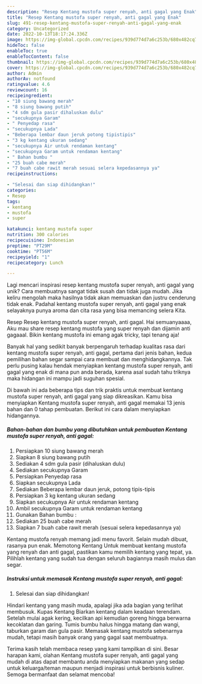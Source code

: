 ```yaml
---
description: "Resep Kentang mustofa super renyah, anti gagal yang Enak"
title: "Resep Kentang mustofa super renyah, anti gagal yang Enak"
slug: 491-resep-kentang-mustofa-super-renyah-anti-gagal-yang-enak
category: Uncategorized
date: 2022-10-13T18:17:24.336Z
image: https://img-global.cpcdn.com/recipes/939d774d7a6c253b/680x482cq70/kentang-mustofa-super-renyah-anti-gagal-foto-resep-utama.jpg
hideToc: false
enableToc: true
enableTocContent: false
thumbnail: https://img-global.cpcdn.com/recipes/939d774d7a6c253b/680x482cq70/kentang-mustofa-super-renyah-anti-gagal-foto-resep-utama.jpg
cover: https://img-global.cpcdn.com/recipes/939d774d7a6c253b/680x482cq70/kentang-mustofa-super-renyah-anti-gagal-foto-resep-utama.jpg
author: Admin
authorAv: notfound
ratingvalue: 4.6
reviewcount: 16
recipeingredient:
- "10 siung bawang merah"
- "8 siung bawang putih"
- "4 sdm gula pasir dihaluskan dulu"
- "secukupnya Garam"
- " Penyedap rasa"
- "secukupnya Lada"
- "Beberapa lembar daun jeruk potong tipistipis"
- "3 kg kentang ukuran sedang"
- "secukupnya Air untuk rendaman kentang"
- "secukupnya Garam untuk rendaman kentang"
- " Bahan bumbu "
- "25 buah cabe merah"
- "7 buah cabe rawit merah sesuai selera kepedasannya ya"
recipeinstructions:

- "Selesai dan siap dihidangkan!"
categories:
- Resep
tags:
- kentang
- mustofa
- super

katakunci: kentang mustofa super 
nutrition: 300 calories
recipecuisine: Indonesian
preptime: "PT29M"
cooktime: "PT56M"
recipeyield: "1"
recipecategory: Lunch

---
```





Lagi mencari inspirasi resep kentang mustofa super renyah, anti gagal yang unik? Cara membuatnya sangat tidak susah dan tidak juga mudah. Jika keliru mengolah maka hasilnya tidak akan memuaskan dan justru cenderung tidak enak. Padahal kentang mustofa super renyah, anti gagal yang enak selayaknya punya aroma dan cita rasa yang bisa memancing selera Kita.





Resep Resep kentang mustofa super renyah, anti gagal. Hai semuanyaaaa, Aku mau share resep kentang mustofa yang super renyah dan dijamin anti gagaaal. Bikin kentang mustofa ini emang agak tricky, tapi tenang aja!

Banyak hal yang sedikit banyak berpengaruh terhadap kualitas rasa dari kentang mustofa super renyah, anti gagal, pertama dari jenis bahan, kedua pemilihan bahan segar sampai cara membuat dan menghidangkannya. Tak perlu pusing kalau hendak menyiapkan kentang mustofa super renyah, anti gagal yang enak di mana pun anda berada, karena asal sudah tahu triknya maka hidangan ini mampu jadi suguhan spesial.






Di bawah ini ada beberapa tips dan trik praktis untuk membuat kentang mustofa super renyah, anti gagal yang siap dikreasikan. Kamu bisa menyiapkan Kentang mustofa super renyah, anti gagal memakai 13 jenis bahan dan 0 tahap pembuatan. Berikut ini cara dalam menyiapkan hidangannya.

<!--inarticleads1-->

##### Bahan-bahan dan bumbu yang dibutuhkan untuk pembuatan Kentang mustofa super renyah, anti gagal:

1. Persiapkan 10 siung bawang merah
1. Siapkan 8 siung bawang putih
1. Sediakan 4 sdm gula pasir (dihaluskan dulu)
1. Sediakan secukupnya Garam
1. Persiapkan  Penyedap rasa
1. Siapkan secukupnya Lada
1. Sediakan Beberapa lembar daun jeruk, potong tipis-tipis
1. Persiapkan 3 kg kentang ukuran sedang
1. Siapkan secukupnya Air untuk rendaman kentang
1. Ambil secukupnya Garam untuk rendaman kentang
1. Gunakan  Bahan bumbu :
1. Sediakan 25 buah cabe merah
1. Siapkan 7 buah cabe rawit merah (sesuai selera kepedasannya ya)


Kentang mustofa renyah memang jadi menu favorit. Selain mudah dibuat, rasanya pun enak. Memotong Kentang Untuk membuat kentang mustofa yang renyah dan anti gagal, pastikan kamu memilih kentang yang tepat, ya. Pilihlah kentang yang sudah tua dengan seluruh bagiannya masih mulus dan segar. 

<!--inarticleads2-->

##### Instruksi untuk memasak Kentang mustofa super renyah, anti gagal:


1. Selesai dan siap dihidangkan!

Hindari kentang yang masih muda, apalagi jika ada bagian yang terlihat membusuk. Kupas Kentang Biarkan kentang dalam keadaan terendam. Setelah mulai agak kering, kecilkan api kemudian goreng hingga berwarna kecoklatan dan garing. Tumis bumbu halus hingga matang dan wangi, taburkan garam dan gula pasir. Memasak kentang mustofa sebenarnya mudah, tetapi masih banyak orang yang gagal saat membuatnya. 

Terima kasih telah membaca resep yang kami tampilkan di sini. Besar harapan kami, olahan Kentang mustofa super renyah, anti gagal yang mudah di atas dapat membantu anda menyiapkan makanan yang sedap untuk keluarga/teman maupun menjadi inspirasi untuk berbisnis kuliner. Semoga bermanfaat dan selamat mencoba!
